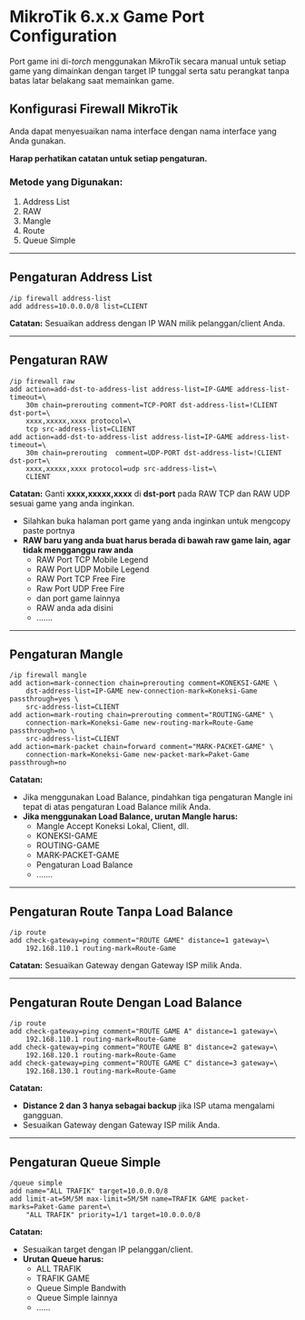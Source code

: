 # **MikroTik 6.x.x Game Port Configuration**

Port game ini di-*torch* menggunakan MikroTik secara manual untuk setiap game yang dimainkan dengan target IP tunggal serta satu perangkat tanpa batas latar belakang saat memainkan game.

## **Konfigurasi Firewall MikroTik**
Anda dapat menyesuaikan nama interface dengan nama interface yang Anda gunakan.

**Harap perhatikan catatan untuk setiap pengaturan.**

### **Metode yang Digunakan:**
1. Address List
2. RAW
3. Mangle
4. Route
5. Queue Simple

---
## **Pengaturan Address List**
```mikrotik
/ip firewall address-list
add address=10.0.0.0/8 list=CLIENT
```

**Catatan:** Sesuaikan address dengan IP WAN milik pelanggan/client Anda.

---
## **Pengaturan RAW**
```mikrotik
/ip firewall raw
add action=add-dst-to-address-list address-list=IP-GAME address-list-timeout=\
    30m chain=prerouting comment=TCP-PORT dst-address-list=!CLIENT dst-port=\
    xxxx,xxxxx,xxxx protocol=\
    tcp src-address-list=CLIENT
add action=add-dst-to-address-list address-list=IP-GAME address-list-timeout=\
    30m chain=prerouting  comment=UDP-PORT dst-address-list=!CLIENT dst-port=\
    xxxx,xxxxx,xxxx protocol=udp src-address-list=\
    CLIENT
```

**Catatan:** Ganti **xxxx,xxxxx,xxxx** di **dst-port** pada RAW TCP dan RAW UDP sesuai game yang anda inginkan.
- Silahkan buka halaman port game yang anda inginkan untuk mengcopy paste portnya
- **RAW baru yang anda buat harus berada di bawah raw game lain, agar tidak mengganggu raw anda**
  - RAW Port TCP Mobile Legend
  - RAW Port UDP Mobile Legend
  - RAW Port TCP Free Fire
  - Raw Port UDP Free Fire
  - dan port game lainnya
  - RAW anda ada disini
  - .......

---
## **Pengaturan Mangle**
```mikrotik
/ip firewall mangle
add action=mark-connection chain=prerouting comment=KONEKSI-GAME \
    dst-address-list=IP-GAME new-connection-mark=Koneksi-Game passthrough=yes \
    src-address-list=CLIENT
add action=mark-routing chain=prerouting comment="ROUTING-GAME" \
    connection-mark=Koneksi-Game new-routing-mark=Route-Game passthrough=no \
    src-address-list=CLIENT
add action=mark-packet chain=forward comment="MARK-PACKET-GAME" \
    connection-mark=Koneksi-Game new-packet-mark=Paket-Game passthrough=no
```

**Catatan:**
- Jika menggunakan Load Balance, pindahkan tiga pengaturan Mangle ini tepat di atas pengaturan Load Balance milik Anda.
- **Jika menggunakan Load Balance, urutan Mangle harus:**
  - Mangle Accept Koneksi Lokal, Client, dll.
  - KONEKSI-GAME
  - ROUTING-GAME
  - MARK-PACKET-GAME
  - Pengaturan Load Balance
  - .......

---
## **Pengaturan Route Tanpa Load Balance**
```mikrotik
/ip route
add check-gateway=ping comment="ROUTE GAME" distance=1 gateway=\
    192.168.110.1 routing-mark=Route-Game
```

**Catatan:** Sesuaikan Gateway dengan Gateway ISP milik Anda.

---
## **Pengaturan Route Dengan Load Balance**
```mikrotik
/ip route
add check-gateway=ping comment="ROUTE GAME A" distance=1 gateway=\
    192.168.110.1 routing-mark=Route-Game
add check-gateway=ping comment="ROUTE GAME B" distance=2 gateway=\
    192.168.120.1 routing-mark=Route-Game
add check-gateway=ping comment="ROUTE GAME C" distance=3 gateway=\
    192.168.130.1 routing-mark=Route-Game
```

**Catatan:**
- **Distance 2 dan 3 hanya sebagai backup** jika ISP utama mengalami gangguan.
- Sesuaikan Gateway dengan Gateway ISP milik Anda.

---
## **Pengaturan Queue Simple**
```mikrotik
/queue simple
add name="ALL TRAFIK" target=10.0.0.0/8
add limit-at=5M/5M max-limit=5M/5M name=TRAFIK GAME packet-marks=Paket-Game parent=\
    "ALL TRAFIK" priority=1/1 target=10.0.0.0/8
```

**Catatan:**
- Sesuaikan target dengan IP pelanggan/client.
- **Urutan Queue harus:**
  - ALL TRAFIK
  - TRAFIK GAME
  - Queue Simple Bandwith
  - Queue Simple lainnya
  - ......
